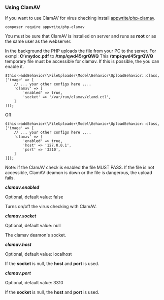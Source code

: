 ### Using ClamAV

If you want to use ClamAV for virus checking install [appwrite/php-clamav](https://github.com/appwrite/php-clamav).

```
composer require appwrite/php-clamav
```

You must be sure that ClamAV is installed on server and runs as __root__ or as the same user as the webserver.

In the background the PHP uploads the file from your PC to the server.
For exmpl: __C:\mydoc.pdf__ to __/tmp/qwd45rgrQWQ__
This __/tmp/qwd45rgrQWQ__ temporary file must be accessible for clamav.
If this is possible, the you can enable it.

```
$this->addBehavior(\FileUploader\Model\Behavior\UploadBehavior::class, ['image' => [
    // ... your other configs here ....
    'clamav' => [
        'enabled' => true,
        'socket' => '/var/run/clamav/clamd.ctl',
    ]
]]);
```

OR

```
$this->addBehavior(\FileUploader\Model\Behavior\UploadBehavior::class, ['image' => [
    // ... your other configs here ....
    'clamav' => [
        'enabled' => true,
        'host' => '127.0.0.1',
        'port' => '3310',
    ]
]]);
```

Note: if the ClamAV check is enabled the file MUST PASS. If the file is not accessible, ClamAV deamon is down or the
file is dangerous, the upload fails.

***clamav.enabled***

Optional, default value: false

Turns on/off the virus checking with ClamAV.

***clamav.socket***

Optional, default value: null

The clamav deamon's socket.

***clamav.host***

Optional, default value: localhost

If the __socket__ is null, the __host__ and __port__ is used.

***clamav.port***

Optional, default value: 3310

If the __socket__ is null, the __host__ and __port__ is used.
